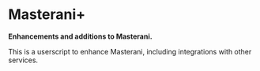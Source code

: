 # Masterani+

**Enhancements and additions to Masterani.**

This is a userscript to enhance Masterani, including integrations with other
services.
